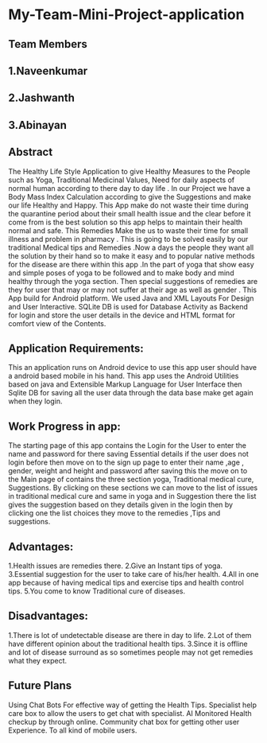 # My-Team-Mini-Project-application
## Team Members
## 1.Naveenkumar
## 2.Jashwanth
## 3.Abinayan

## Abstract
The Healthy Life Style Application to give Healthy Measures to the People such as Yoga, Traditional Medicinal Values, Need for daily aspects of normal human according to there day to day life . In  our Project we have a Body Mass Index Calculation according to give the Suggestions and make our life Healthy and Happy. This App make do not waste their time during the quarantine period about their small health issue and the clear before it come from  is the best solution so this app helps to maintain their health normal and safe. This Remedies Make the us to  waste their time for small illness and problem in pharmacy . This is  going to be solved easily by our traditional Medical tips and Remedies .Now a days the people they want all the solution by their hand so to make it easy and to popular native methods for the disease are there within this app .In the part of yoga that show easy and simple poses of yoga to be followed and to make body and mind healthy through the yoga section. Then special suggestions of remedies  are they for user that may or may not suffer at their age as well as gender . This App build for Android platform. We used Java and XML  Layouts For Design and User Interactive. SQLite DB is used for Database Activity as Backend  for login and store the user details in the device and HTML format  for comfort view of  the Contents.
## Application Requirements:
This an application runs on Android device to use this app user should have a android based mobile in his hand. This app uses the Android Utilities based on java and Extensible Markup Language for User Interface then Sqlite DB for saving all the user data through the data base make get again when they login.
## Work Progress in app:
The starting page of this app contains the Login for the User to enter the name and password for there
saving Essential details if the user does not login before then move on to the sign up page to enter their name ,age , gender, weight and height and password after saving this the move on to the Main page of contains the three section yoga, Traditional medical cure, Suggestions. By clicking on these sections we can move to the list of issues in traditional medical cure and same in yoga and in Suggestion there the list gives the suggestion based on they details given in the login then by clicking one the list choices they move to the remedies ,Tips and suggestions.
## Advantages:
1.Health issues are remedies there.
2.Give an Instant tips of yoga.
3.Essential suggestion for the user to take care  of his/her health.
4.All in one app  because of having medical tips and exercise tips and health control tips.
5.You come to know Traditional cure of diseases.
## Disadvantages:
1.There is lot of  undetectable disease are there in day to life.
2.Lot of  them have different opinion about the traditional health tips.
3.Since it is offline and lot of disease surround as so sometimes people may not get remedies what they expect.
## Future Plans 
Using Chat Bots For effective way of getting the Health Tips.
Specialist help care box to allow the users to get chat with specialist.
AI Monitored Health checkup by through online.
Community chat box for getting other user Experience.
To all kind of mobile users.


